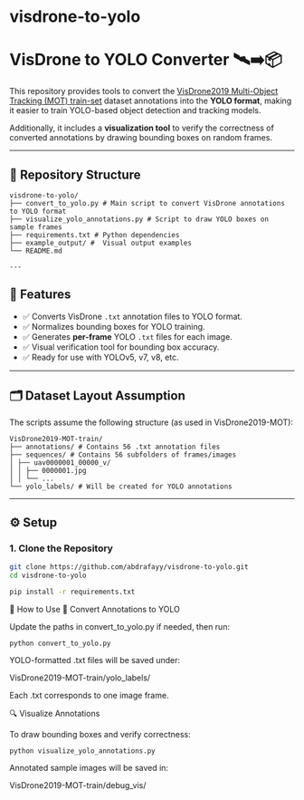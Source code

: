 # visdrone-to-yolo

# VisDrone to YOLO Converter 🛰️➡️📦

This repository provides tools to convert the [VisDrone2019 Multi-Object Tracking (MOT) train-set](https://github.com/VisDrone/VisDrone-Dataset) 
dataset annotations into the **YOLO format**, making it easier to train YOLO-based object detection and tracking models.

Additionally, it includes a **visualization tool** to verify the correctness of converted annotations by drawing bounding boxes on random frames.

---

## 📁 Repository Structure
```
visdrone-to-yolo/
├── convert_to_yolo.py # Main script to convert VisDrone annotations to YOLO format
├── visualize_yolo_annotations.py # Script to draw YOLO boxes on sample frames
├── requirements.txt # Python dependencies
├── example_output/ #  Visual output examples
└── README.md

---
```
## 📌 Features

- ✅ Converts VisDrone `.txt` annotation files to YOLO format.
- ✅ Normalizes bounding boxes for YOLO training.
- ✅ Generates **per-frame** YOLO `.txt` files for each image.
- ✅ Visual verification tool for bounding box accuracy.
- ✅ Ready for use with YOLOv5, v7, v8, etc.

---

## 🗂️ Dataset Layout Assumption

The scripts assume the following structure (as used in VisDrone2019-MOT):
```
VisDrone2019-MOT-train/
├── annotations/ # Contains 56 .txt annotation files
├── sequences/ # Contains 56 subfolders of frames/images
│ ├── uav0000001_00000_v/
│ │ ├── 0000001.jpg
│ │ └── ...
└── yolo_labels/ # Will be created for YOLO annotations
```


---

## ⚙️ Setup

### 1. Clone the Repository

```bash
git clone https://github.com/abdrafayy/visdrone-to-yolo.git
cd visdrone-to-yolo

pip install -r requirements.txt
```
🚀 How to Use
🔄 Convert Annotations to YOLO

Update the paths in convert_to_yolo.py if needed, then run:
```
python convert_to_yolo.py
```
YOLO-formatted .txt files will be saved under:

VisDrone2019-MOT-train/yolo_labels/

Each .txt corresponds to one image frame.

🔍 Visualize Annotations

To draw bounding boxes and verify correctness:
```
python visualize_yolo_annotations.py
```
Annotated sample images will be saved in:

VisDrone2019-MOT-train/debug_vis/

